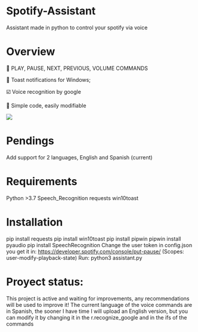 # Spotify-Assistant
 Assistant made in python to control your spotify via voice

# Overview
🚀 PLAY, PAUSE, NEXT, PREVIOUS, VOLUME COMMANDS

📝 Toast notifications for Windows;

☑️ Voice recognition by google

🚅 Simple code, easily modifiable

<img src="https://i.imgur.com/dGReORh.gif"> 

# Pendings
Add support for 2 languages, English and Spanish (current)

# Requirements
Python >3.7
Speech_Recognition
requests
win10toast

# Installation
pip install requests
pip install win10toast
pip install pipwin
pipwin install pyaudio
pip install SpeechRecognition
Change the user token in config.json you get it in: https://developer.spotify.com/console/put-pause/ (Scopes: user-modify-playback-state)
Run: python3 assistant.py

# Proyect status:
This project is active and waiting for improvements, any recommendations will be used to improve it!
The current language of the voice commands are in Spanish, the sooner I have time I will upload an English version, but you can modify it by changing it in the r.recognize_google and in the ifs of the commands


